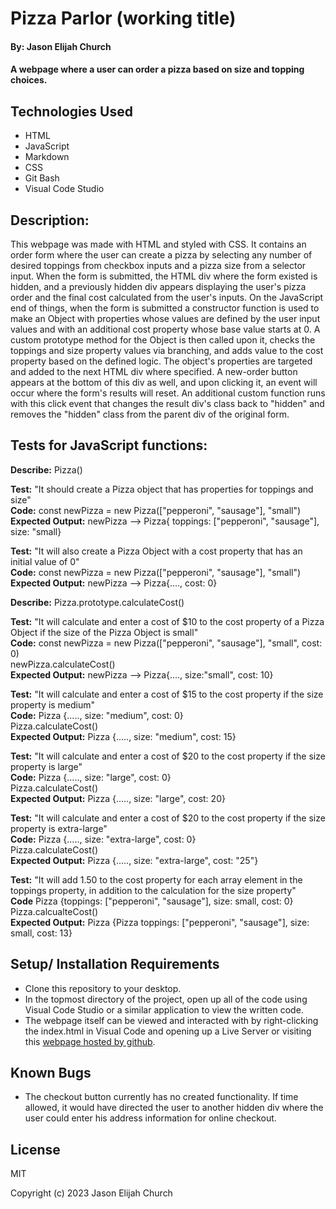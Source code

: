# Pizza Parlor (working title)

#### By: Jason Elijah Church

#### A webpage where a user can order a pizza based on size and topping choices.

## Technologies Used

* HTML
* JavaScript
* Markdown
* CSS
* Git Bash
* Visual Code Studio

## Description:
This webpage was made with HTML and styled with CSS. It contains an order form where the user can create a pizza by selecting any number of desired toppings from checkbox inputs and a pizza size from a selector input. When the form is submitted, the HTML div where the form existed is hidden, and a previously hidden div appears displaying the user's pizza order and the final cost calculated from the user's inputs. On the JavaScript end of things, when the form is submitted a constructor function is used to make an Object with properties whose values are defined by the user input values and with an additional cost property whose base value starts at 0. A custom prototype method for the Object is then called upon it, checks the toppings and size property values via branching, and adds value to the cost property based on the defined logic. The object's properties are targeted and added to the next HTML div where specified. A new-order button appears at the bottom of this div as well, and upon clicking it, an event will occur where the form's results will reset. An additional custom function runs with this click event that changes the result div's class back to "hidden" and removes the "hidden" class from the parent div of the original form. 

## Tests for JavaScript functions:

**Describe:** Pizza()

**Test:** "It should create a Pizza object that has properties for toppings and size"\
**Code:** const newPizza = new Pizza(["pepperoni", "sausage"], "small")\
**Expected Output:** newPizza --> Pizza{ toppings: ["pepperoni", "sausage"], size: "small}

**Test:** "It will also create a Pizza Object with a cost property that has an initial value of 0"\
**Code:** const newPizza = new Pizza(["pepperoni", "sausage"], "small")\
**Expected Output:** newPizza --> Pizza{...., cost: 0}

**Describe:** Pizza.prototype.calculateCost() 

**Test:** "It will calculate and enter a cost of $10 to the cost property of a Pizza Object if the size of the Pizza Object is small"\
**Code:** const newPizza = new Pizza(["pepperoni", "sausage"], "small", cost: 0)\
          newPizza.calculateCost()\
**Expected Output:** newPizza --> Pizza{...., size:"small", cost: 10}

**Test:** "It will calculate and enter a cost of $15 to the cost property if the size property is medium"\
**Code:** Pizza {....., size: "medium", cost: 0}\
          Pizza.calculateCost()\
**Expected Output:** Pizza {....., size: "medium", cost: 15}

**Test:** "It will calculate and enter a cost of $20 to the cost property if the size property is large"\
**Code:** Pizza {....., size: "large", cost: 0}\
          Pizza.calculateCost()\
**Expected Output:** Pizza {....., size: "large", cost: 20}

**Test:** "It will calculate and enter a cost of $20 to the cost property if the size property is extra-large"\
**Code:** Pizza {....., size: "extra-large", cost: 0}\
          Pizza.calculateCost()\
**Expected Output:** Pizza {....., size: "extra-large", cost: "25"}

**Test:** "It will add 1.50 to the cost property for each array element in the toppings property, in addition to the calculation for the size property"\
**Code** Pizza {toppings: ["pepperoni", "sausage"], size: small, cost: 0}\
Pizza.calcualteCost()\
**Expected Output:** Pizza {Pizza toppings: ["pepperoni", "sausage"], size: small, cost: 13}

## Setup/ Installation Requirements

* Clone this repository to your desktop.
* In the topmost directory of the project, open up all of the code using Visual Code Studio or a similar application to view the written code.
* The webpage itself can be viewed and interacted with by right-clicking the index.html in Visual Code and opening up a Live Server or visiting this [webpage hosted by github](http://elijahchurch.github.io/Pizza-Parlor-Project).

## Known Bugs

* The checkout button currently has no created functionality. If time allowed, it would have directed the user to another hidden div where the user could enter his address information for online checkout.

## License

MIT

Copyright (c) 2023 Jason Elijah Church
